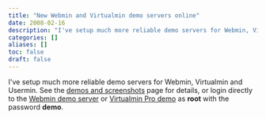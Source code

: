 ```yaml
---
title: "New Webmin and Virtualmin demo servers online"
date: 2008-02-16
description: "I've setup much more reliable demo servers for Webmin, Virtualmin and Usermin. See the [demos and..."
categories: []
aliases: []
toc: false
draft: false
---
```

I've setup much more reliable demo servers for Webmin, Virtualmin and Usermin. See the [demos and screenshots][1] page for details, or login directly to the [Webmin demo server][2] or [Virtualmin Pro demo][3] as **root** with the password **demo**.

  [1]: demo.html
  [2]: http://webmin-demo.virtualmin.com/
  [3]: http://virtualmin-demo.virtualmin.com/
